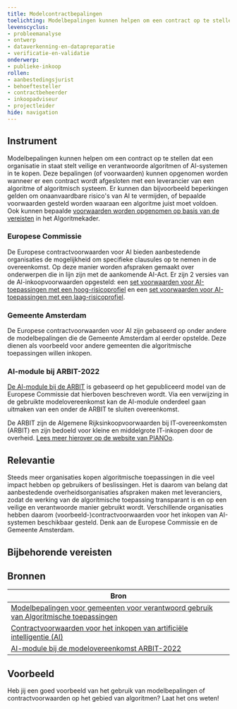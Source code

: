 ```yaml
---
title: Modelcontractbepalingen
toelichting: Modelbepalingen kunnen helpen om een contract op te stellen dat een organisatie in staat stelt veilige en verantwoorde algoritmen of AI-systemen in te kopen.
levenscyclus:
- probleemanalyse
- ontwerp
- dataverkenning-en-datapreparatie
- verificatie-en-validatie
onderwerp:
- publieke-inkoop
rollen:
- aanbestedingsjurist
- behoeftesteller
- contractbeheerder
- inkoopadviseur
- projectleider
hide: navigation
---
```


<!-- tags -->

## Instrument

Modelbepalingen kunnen helpen om een contract op te stellen dat een organisatie in staat stelt veilige en verantwoorde algoritmen of AI-systemen in te kopen. 
Deze bepalingen (of voorwaarden) kunnen opgenomen worden wanneer er een contract wordt afgesloten met een leverancier van een algoritme of algoritmisch systeem. 
Er kunnen dan bijvoorbeeld beperkingen gelden om onaanvaardbare risico's van AI te vermijden, of bepaalde voorwaarden gesteld worden waaraan een algoritme juist moet voldoen. 
Ook kunnen bepaalde [voorwaarden worden opgenomen op basis van de vereisten](../maatregelen/maak_vereiste_onderdeel_van_contractovereenkomst.md) in het Algoritmekader.

### Europese Commissie
De Europese contractvoorwaarden voor AI bieden aanbestedende organisaties de mogelijkheid om specifieke clausules op te nemen in de overeenkomst. Op deze manier worden afspraken gemaakt over onderwerpen die in lijn zijn met de aankomende AI-Act. Er zijn 2 versies van de AI-inkoopvoorwaarden opgesteld: een [set voorwaarden voor AI-toepassingen met een hoog-risicoprofiel](https://www.pianoo.nl/sites/default/files/media/documents/2024-07/ai_procurement_clauses_template_high_risk_nl.pdf) en een [set voorwaarden voor AI-toepassingen met een laag-risicoprofiel](https://www.pianoo.nl/sites/default/files/media/documents/2024-07/AI_Procurement_Clauses_Template_NON_HIGH_RISK_NL-1.pdf).

### Gemeente Amsterdam
De Europese contractvoorwaarden voor AI zijn gebaseerd op onder andere de modelbepalingen die de Gemeente Amsterdam al eerder opstelde. Deze dienen als voorbeeld voor andere gemeenten die algoritmische toepassingen willen inkopen.

### AI-module bij ARBIT-2022
[De AI-module bij de ARBIT](https://www.pianoo.nl/nl/actueel/nieuws/nieuw-ai-module-bij-de-modelovereenkomst-arbit-2022#:~:text=Voor%20de%20inkoop%20van%20hoog,de%20ARBIT%20te%20sluiten%20overeenkomst.) is gebaseerd op het gepubliceerd model van de Europese Commissie dat hierboven beschreven wordt. Via een verwijzing in de gebruikte modelovereenkomst kan de AI-module onderdeel gaan uitmaken van een onder de ARBIT te sluiten overeenkomst.

De ARBIT zijn de Algemene Rijksinkoopvoorwaarden bij IT‑overeenkomsten (ARBIT) en zijn bedoeld voor kleine en middelgrote IT-inkopen door de overheid. [Lees meer hierover op de website van PIANOo](https://www.pianoo.nl/nl/regelgeving/voorwaarden/rijksoverheid/algemene-rijksinkoopvoorwaarden-bij-it-overeenkomsten-arbit#:~:text=Rijksoverheid-,Algemene%20Rijksinkoopvoorwaarden%20bij%20IT%E2%80%91overeenkomsten%20(ARBIT),IT%2Dinkopen%20door%20de%20overheid.).


## Relevantie

Steeds meer organisaties kopen algoritmische toepassingen in die veel impact hebben op gebruikers of beslissingen. Het is daarom van belang dat aanbestedende overheidsorganisaties afspraken maken met leveranciers, zodat de werking van de algoritmische toepassing transparant is en op een veilige en verantwoorde manier gebruikt wordt. Verschillende organisaties hebben daarom (voorbeeld-)contractvoorwaarden voor het inkopen van AI-systemen beschikbaar gesteld. Denk aan de Europese Commissie en de Gemeente Amsterdam.


## Bijbehorende vereisten

<!-- list_vereisten_on_maatregelen_page -->

## Bronnen

| Bron                        |
|-----------------------------|
|[Modelbepalingen voor gemeenten voor verantwoord gebruik van Algoritmische toepassingen](https://www.amsterdam.nl/innovatie/digitalisering-technologie/algoritmen-ai/contractvoorwaarden-algoritmen/)|
|[Contractvoorwaarden voor het inkopen van artificiële intelligentie (AI)](https://www.pianoo.nl/nl/document/21644/contractvoorwaarden-voor-het-inkopen-van-artificiele-intelligentie-ai)|
|[AI-module bij de modelovereenkomst ARBIT-2022](https://www.pianoo.nl/nl/actueel/nieuws/nieuw-ai-module-bij-de-modelovereenkomst-arbit-2022)|

## Voorbeeld

Heb jij een goed voorbeeld van het gebruik van modelbepalingen of contractvoorwaarden op het gebied van algoritmen? Laat het ons weten!

